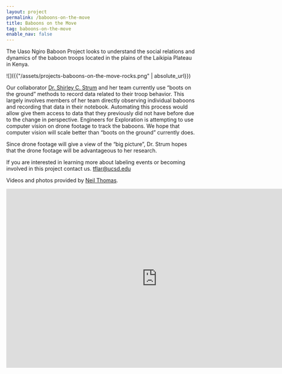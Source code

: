 ```yaml
---
layout: project
permalink: /baboons-on-the-move
title: Baboons on the Move
tag: baboons-on-the-move
enable_nav: false
---
```


The Uaso Ngiro Baboon Project looks to understand the social relations and dynamics of the baboon troops located in the plains of the Laikipia Plateau in Kenya. 

![]({{"/assets/projects-baboons-on-the-move-rocks.png" | absolute_url}})

Our collaborator [Dr. Shirley C. Strum](https://www.baboonsrus.com/) and her team currently use “boots on the ground” methods to record data related to their troop behavior. This largely involves members of her team directly observing individual baboons and recording that data in their notebook. Automating this process would allow give them access to data that they previously did not have before due to the change in perspective.  Engineers for Exploration is attempting to use computer vision on drone footage to track the baboons. We hope that computer vision will scale better than “boots on the ground” currently does.

Since drone footage will give a view of the “big picture”, Dr. Strum hopes that the drone footage will be advantageous to her research.

If you are interested in learning more about labeling events or becoming involved in this project contact us. tflar@ucsd.edu

Videos and photos provided by [Neil Thomas](https://www.neilthomas.com/).


<iframe width="800" height="475" src="https://www.youtube.com/embed/0rBY2IMBonw" title="Baboons on the Move" frameborder="0" allow="accelerometer; autoplay; clipboard-write; encrypted-media; gyroscope; picture-in-picture; web-share" referrerpolicy="strict-origin-when-cross-origin" allowfullscreen></iframe>
